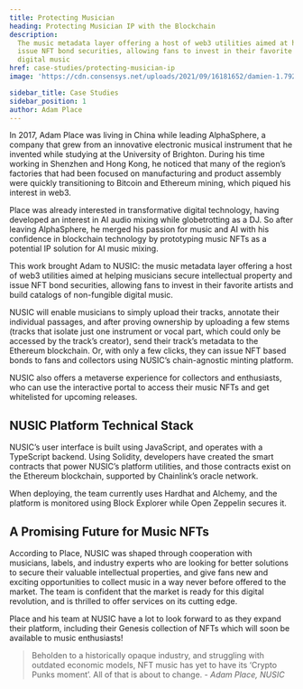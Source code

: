 ```yaml
---
title: Protecting Musician
heading: Protecting Musician IP with the Blockchain
description:
  The music metadata layer offering a host of web3 utilities aimed at helping musicians secure intellectual property and
  issue NFT bond securities, allowing fans to invest in their favorite artists and build catalogs of non-fungible
  digital music
href: case-studies/protecting-musician-ip
image: 'https://cdn.consensys.net/uploads/2021/09/16181652/damien-1.7923f061-958x460.png'

sidebar_title: Case Studies
sidebar_position: 1
author: Adam Place
---
```


In 2017, Adam Place was living in China while leading AlphaSphere, a company that grew from an innovative electronic
musical instrument that he invented while studying at the University of Brighton. During his time working in Shenzhen
and Hong Kong, he noticed that many of the region’s factories that had been focused on manufacturing and product
assembly were quickly transitioning to Bitcoin and Ethereum mining, which piqued his interest in web3.

Place was already interested in transformative digital technology, having developed an interest in AI audio mixing while
globetrotting as a DJ. So after leaving AlphaSphere, he merged his passion for music and AI with his confidence in
blockchain technology by prototyping music NFTs as a potential IP solution for AI music mixing.

This work brought Adam to NUSIC: the music metadata layer offering a host of web3 utilities aimed at helping musicians
secure intellectual property and issue NFT bond securities, allowing fans to invest in their favorite artists and build
catalogs of non-fungible digital music.

NUSIC will enable musicians to simply upload their tracks, annotate their individual passages, and after proving
ownership by uploading a few stems (tracks that isolate just one instrument or vocal part, which could only be accessed
by the track’s creator), send their track’s metadata to the Ethereum blockchain. Or, with only a few clicks, they can
issue NFT based bonds to fans and collectors using NUSIC’s chain-agnostic minting platform.

NUSIC also offers a metaverse experience for collectors and enthusiasts, who can use the interactive portal to access
their music NFTs and get whitelisted for upcoming releases.

## NUSIC Platform Technical Stack

NUSIC’s user interface is built using JavaScript, and operates with a TypeScript backend. Using Solidity, developers
have created the smart contracts that power NUSIC’s platform utilities, and those contracts exist on the Ethereum
blockchain, supported by Chainlink’s oracle network.

When deploying, the team currently uses Hardhat and Alchemy, and the platform is monitored using Block Explorer while
Open Zeppelin secures it.

## A Promising Future for Music NFTs

According to Place, NUSIC was shaped through cooperation with musicians, labels, and industry experts who are looking
for better solutions to secure their valuable intellectual properties, and give fans new and exciting opportunities to
collect music in a way never before offered to the market. The team is confident that the market is ready for this
digital revolution, and is thrilled to offer services on its cutting edge.

Place and his team at NUSIC have a lot to look forward to as they expand their platform, including their Genesis
collection of NFTs which will soon be available to music enthusiasts!

> Beholden to a historically opaque industry, and struggling with outdated economic models, NFT music has yet to have
> its ‘Crypto Punks moment’. All of that is about to change. _- Adam Place, NUSIC_
